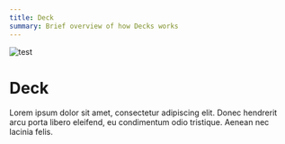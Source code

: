 ```yaml
---
title: Deck
summary: Brief overview of how Decks works
---
```

![test](/site/unnamed.png)

# Deck

Lorem ipsum dolor sit amet, consectetur adipiscing elit. Donec hendrerit arcu porta libero eleifend, eu condimentum odio tristique. Aenean nec lacinia felis.
